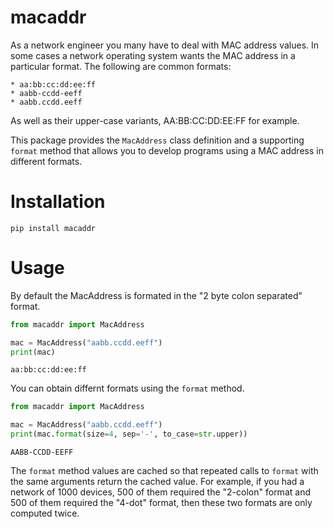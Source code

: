 # macaddr

As a network engineer you many have to deal with MAC address values.  In some
cases a network operating system wants the MAC address in a particular format. 
The following are common formats:

    * aa:bb:cc:dd:ee:ff
    * aabb-ccdd-eeff
    * aabb.ccdd.eeff

As well as their upper-case variants, AA:BB:CC:DD:EE:FF for example.

This package provides the `MacAddress` class definition and a supporting `format`
method that allows you to develop programs using a MAC address in different formats.

# Installation
```shell
pip install macaddr
```
# Usage

By default the MacAddress is formated in the "2 byte colon separated" format.


```python
from macaddr import MacAddress

mac = MacAddress("aabb.ccdd.eeff")
print(mac)
```
```shell
aa:bb:cc:dd:ee:ff
```

You can obtain differnt formats using the `format` method.

```python
from macaddr import MacAddress

mac = MacAddress("aabb.ccdd.eeff")
print(mac.format(size=4, sep='-', to_case=str.upper))
```
```shell
AABB-CCDD-EEFF
```

The `format` method values are cached so that repeated calls to `format` with
the same arguments return the cached value.  For example, if you had a network
of 1000 devices, 500 of them required the "2-colon" format and 500 of them
required the "4-dot" format, then these two formats are only computed twice.